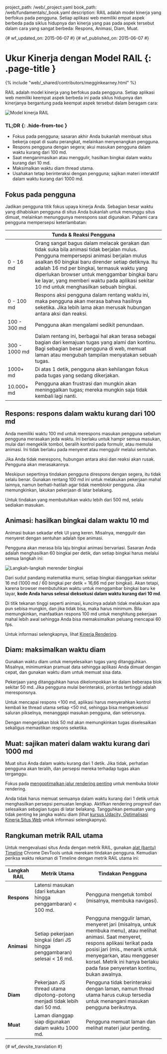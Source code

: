 project_path: /web/_project.yaml
book_path: /web/fundamentals/_book.yaml
description: RAIL adalah model kinerja yang berfokus pada pengguna. Setiap aplikasi web memiliki empat aspek berbeda pada siklus hidupnya dan kinerja yang pas pada aspek tersebut dalam cara yang sangat berbeda: Respons, Animasi, Diam, Muat.

{# wf_updated_on: 2015-06-07 #}
{# wf_published_on: 2015-06-07 #}

# Ukur Kinerja dengan Model RAIL {: .page-title }

{% include "web/_shared/contributors/megginkearney.html" %}

RAIL adalah model kinerja yang berfokus pada pengguna. Setiap aplikasi web memiliki keempat aspek berbeda ini pada siklus hidupnya dan kinerjanya bergantung pada keempat aspek tersebut dalam beragam cara:

![Model kinerja RAIL](images/rail.png)


### TL;DR {: .hide-from-toc }

- Fokus pada pengguna; sasaran akhir Anda bukanlah membuat situs bekerja cepat di suatu perangkat, melainkan menyenangkan pengguna.
- Respons pengguna dengan segera; akui masukan pengguna dalam waktu kurang dari 100 md.
- Saat menganimasikan atau menggulir, hasilkan bingkai dalam waktu kurang dari 10 md.
- Maksimalkan waktu diam thread utama.
- Usahakan tetap berinteraksi dengan pengguna; sajikan materi interaktif dalam waktu kurang dari 1000 md.


## Fokus pada pengguna

Jadikan pengguna titik fokus upaya kinerja Anda.
Sebagian besar waktu yang dihabiskan pengguna di situs Anda bukanlah untuk menunggu situs dimuat,
melainkan menunggunya merespons saat digunakan.
Pahami cara pengguna mempersepsi keterlambatan:

<table class="responsive">
  <thead>
      <th colspan="2">Tunda &amp; Reaksi Pengguna</th>
  </thead>
  <tbody>
    <tr>
      <td data-th="Delay">0 - 16 md</td>
      <td data-th="User Reaction">Orang sangat bagus dalam melacak
      gerakan dan tidak suka bila animasi tidak berjalan mulus. Pengguna
      mempersepsi animasi berjalan mulus asalkan 60 bingkai baru dirender
      setiap detiknya. Itu adalah 16 md per bingkai, termasuk waktu yang diperlukan
      browser untuk menggambar bingkai baru ke layar, yang memberi waktu pada aplikasi
      sekitar 10 md untuk menghasilkan sebuah bingkai.</td>
    </tr>
    <tr>
      <td data-th="Delay">0 - 100 md</td>
      <td data-th="User Reaction">Respons aksi pengguna dalam rentang waktu ini, maka pengguna akan merasa bahwa hasilnya seketika. Jika lebih lama akan merusak hubungan antara aksi dan reaksi.</td>
    </tr>
    <tr>
      <td data-th="Delay">100 - 300 md</td>
      <td data-th="User Reaction">Pengguna akan mengalami sedikit penundaan.</td>
    </tr>
    <tr>
      <td data-th="Delay">300 - 1000 md</td>
      <td data-th="User Reaction">Dalam rentang ini, berbagai hal akan terasa sebagai bagian dari kemajuan tugas yang alami dan kontinu. Bagi sebagian besar pengguna di web, memuat laman atau mengubah tampilan menyatakan sebuah tugas.</td>
    </tr>
    <tr>
      <td data-th="Delay">1000+ md</td>
      <td data-th="User Reaction">Di atas 1 detik, pengguna akan kehilangan fokus pada tugas yang sedang dikerjakan.</td>
    </tr>
    <tr>
      <td data-th="Delay">10.000+ md</td>
      <td data-th="User Reaction">Pengguna akan frustrasi dan mungkin akan meninggalkan tugas; mereka mungkin saja tidak kembali lagi nanti.</td>
    </tr>
  </tbody>
</table>

## Respons: respons dalam waktu kurang dari 100 md

Anda memiliki waktu 100 md untuk merespons masukan pengguna sebelum pengguna merasakan jeda waktu.
Ini berlaku untuk hampir semua masukan, mulai dari mengeklik tombol, beralih kontrol pada
formulir, atau memulai animasi. Ini tidak berlaku pada menyeret atau menggulir melalui
sentuhan.

Jika Anda tidak merespons, hubungan antara aksi dan reaksi akan rusak. Pengguna akan merasakannya.

Meskipun sepertinya tindakan pengguna direspons dengan segera,
itu tidak selalu benar.
Gunakan rentang 100 md ini untuk melakukan pekerjaan mahal lainnya, namun berhati-hatilah agar tidak memblokir pengguna.
Jika memungkinkan, lakukan pekerjaan di latar belakang.

Untuk tindakan yang membutuhkan waktu lebih dari 500 md, selalu sediakan masukan.

## Animasi: hasilkan bingkai dalam waktu 10 md

Animasi bukan sekadar efek UI yang keren. Misalnya, menggulir dan menyeret dengan
sentuhan adalah tipe animasi.

Pengguna akan merasa bila laju bingkai animasi bervariasi.
Sasaran Anda adalah menghasilkan 60 bingkai per detik, dan setiap bingkai harus melalui semua langkah ini:

![Langkah-langkah merender bingkai](images/render-frame.png)

Dari sudut pandang matematika murni, setiap bingkai dianggarkan sekitar 
16 md (1000 md / 60 bingkai per detik = 16,66 md per bingkai). Akan tetapi, karena
browser membutuhkan waktu untuk menggambar bingkai baru ke layar, **kode Anda
harus selesai dieksekusi dalam waktu kurang dari 10 md**. 

Di titik tekanan tinggi seperti animasi, kuncinya adalah tidak melakukan apa pun
sebisa mungkin, dan jika tidak bisa, maka harus minimum. Bila memungkinkan, manfaatkan respons
100 md untuk menghitung pekerjaan mahal lebih awal sehingga Anda bisa memaksimalkan
peluang mencapai 60 fps.

Untuk informasi selengkapnya, lihat
[Kinerja Rendering](/web/fundamentals/performance/rendering/).

## Diam: maksimalkan waktu diam

Gunakan waktu diam untuk menyelesaikan tugas yang ditangguhkan. Misalnya, minimumkan pramuat data sehingga aplikasi Anda dimuat dengan cepat, dan gunakan waktu diam untuk memuat sisa data.

Pekerjaan yang ditangguhkan harus dikelompokkan ke dalam beberapa blok sekitar 50 md. Jika pengguna mulai berinteraksi, prioritas tertinggi adalah meresponsnya. 

Untuk mencapai respons <100 md,
aplikasi harus menyerahkan kontrol kembali ke thread utama setiap <50 md,
sehingga bisa mengeksekusi saluran pikselnya, menanggapi masukan pengguna, dan seterusnya.

Dengan mengerjakan blok 50 md akan memungkinkan tugas diselesaikan sekaligus memastikan respons seketika.

## Muat: sajikan materi dalam waktu kurang dari 1000 md

Muat situs Anda dalam waktu kurang dari 1 detik. Jika tidak, perhatian pengguna akan teralih,
dan persepsi mereka terhadap tugas akan terganggu.

Fokus pada
[mengoptimalkan jalur rendering penting](/web/fundamentals/performance/critical-rendering-path/)
untuk membuka blokir rendering.

Anda tidak harus memuat semuanya dalam waktu kurang dari 1 detik untuk menghasilkan persepsi pemuatan lengkap. Aktifkan rendering progresif dan selesaikan sebagian tugas di latar belakang. Tangguhkan pemuatan yang tidak penting ke jangka waktu diam (lihat [kursus Udacity, Optimalisasi Kinerja Situs Web](https://www.udacity.com/course/website-performance-optimization--ud884) untuk informasi selengkapnya).

## Rangkuman metrik RAIL utama

Untuk mengevaluasi situs Anda dengan metrik RAIL, gunakan [alat (bantu) Timeline](/web/tools/chrome-devtools/profile/evaluate-performance/timeline-tool) Chrome DevTools untuk merekam tindakan pengguna. Kemudian periksa waktu rekaman di Timeline dengan metrik RAIL utama ini:

<table>
  <thead>
      <th>Langkah RAIL</th>
      <th>Metrik Utama</th>
      <th>Tindakan Pengguna</th>
  </thead>
  <tbody>
    <tr>
      <td data-th="RAIL Step"><strong>Respons</strong></td>
      <td data-th="Key Metric">Latensi masukan (dari ketukan hingga penggambaran) < 100 md.</td>
      <td data-th="User Test">Pengguna mengetuk tombol (misalnya, membuka navigasi).</td>
    </tr>
    <tr>
      <td data-th="RAIL Step"><strong>Animasi</strong></td>
      <td data-th="Key Metric">Setiap pekerjaan bingkai (dari JS hingga penggambaran) selesai < 16 md.</td>
      <td data-th="User Test">Pengguna menggulir laman, menyeret jari (misalnya,
        untuk membuka menu), atau melihat animasi. Saat menyeret, respons aplikasi
        terikat pada posisi jari (mis., menarik untuk menyegarkan,
        atau menggeser korsel. Metrik ini hanya berlaku pada
        fase penyeretan kontinu, bukan awalnya.
      </td>
    </tr>
    <tr>
      <td data-th="RAIL Step"><strong>Diam</strong></td>
      <td data-th="Key Metric">Pekerjaan JS thread utama dipotong-potong menjadi tidak lebih dari 50 md.</td>
      <td data-th="User Test">Pengguna tidak berinteraksi dengan laman, namun thread utama harus cukup tersedia untuk menangani masukan pengguna berikutnya.</td>
    </tr>
    <tr>
      <td data-th="RAIL Step"><strong>Muat</strong></td>
      <td data-th="Key Metric">Laman dianggap siap digunakan dalam waktu 1000 md.</td>
      <td data-th="User Test">Pengguna memuat laman dan melihat materi jalur penting.</td>
    </tr>
  </tbody>
</table> 




{# wf_devsite_translation #}
